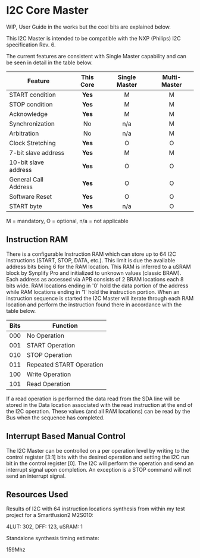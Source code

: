 # I2C Core Master

WIP, User Guide in the works but the cool bits are explained below.

This I2C Master is intended to be compatible with the NXP (Philips) I2C specification Rev. 6.

The current features are consistent with Single Master capability and can be seen in detail in the table below.

| Feature | This Core | Single Master | Multi-Master |
| --- | :---: | :---: | :---: |
| START condition | **Yes** | M | M |
| STOP condition | **Yes** | M | M |
| Acknowledge | **Yes** | M | M |
| Synchronization | No | n/a | M |
| Arbitration | No | n/a | M |
| Clock Stretching | **Yes** | O | O |
| 7-bit slave address | **Yes** | M | M |
| 10-bit slave address | **Yes** | O | O |
| General Call Address | **Yes** | O | O |
| Software Reset | **Yes** | O | O |
| START byte | **Yes** | n/a | O |

M = mandatory, O = optional, n/a = not applicable

## Instruction RAM

There is a configurable Instruction RAM which can store up to 64 I2C instructions (START, STOP, DATA, etc.). This limit is due the available address bits being 6 for the RAM location. This RAM is inferred to a uSRAM block by Synplify Pro and initialized to unknown values (classic BRAM). Each address as accessed via APB consists of 2 BRAM locations each 8 bits wide. RAM locations ending in '0' hold the data portion of the address while RAM locations ending in '1' hold the instruction portion. When an instruction sequence is started the I2C Master will iterate through each RAM location and perform the instruction found there in accordance with the table below.

| Bits | Function |
| :---: | --- |
| 000 | No Operation |
| 001 | START Operation |
| 010 | STOP Operation |
| 011 | Repeated START Operation |
| 100 | Write Operation |
| 101 | Read Operation |

If a read operation is performed the data read from the SDA line will be stored in the Data location associated with the read instruction at the end of the I2C operation. These values (and all RAM locations) can be read by the Bus when the sequence has completed.

## Interrupt Based Manual Control

The I2C Master can be controlled on a per operation level by writing to the control register [3:1] bits with the desired operation and setting the I2C run bit in the control register [0]. The I2C will perform the operation and send an interrupt signal upon completion. An exception is a STOP command will not send an interrupt signal.


## Resources Used
Results of I2C with 64 instruction locations synthesis from within my test project for a Smartfusion2 M2S010:

4LUT: 302, DFF: 123, uSRAM: 1

Standalone synthesis timing estimate:

159Mhz
